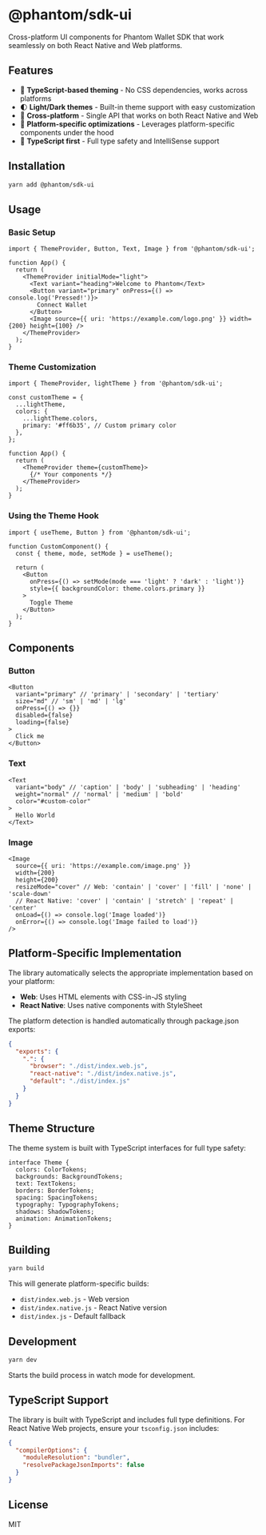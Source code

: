 # @phantom/sdk-ui

Cross-platform UI components for Phantom Wallet SDK that work seamlessly on both React Native and Web platforms.

## Features

- 🎨 **TypeScript-based theming** - No CSS dependencies, works across platforms
- 🌓 **Light/Dark themes** - Built-in theme support with easy customization
- 📱 **Cross-platform** - Single API that works on both React Native and Web
- 🎯 **Platform-specific optimizations** - Leverages platform-specific components under the hood
- 🔧 **TypeScript first** - Full type safety and IntelliSense support

## Installation

```bash
yarn add @phantom/sdk-ui
```

## Usage

### Basic Setup

```tsx
import { ThemeProvider, Button, Text, Image } from '@phantom/sdk-ui';

function App() {
  return (
    <ThemeProvider initialMode="light">
      <Text variant="heading">Welcome to Phantom</Text>
      <Button variant="primary" onPress={() => console.log('Pressed!')}>
        Connect Wallet
      </Button>
      <Image source={{ uri: 'https://example.com/logo.png' }} width={200} height={100} />
    </ThemeProvider>
  );
}
```

### Theme Customization

```tsx
import { ThemeProvider, lightTheme } from '@phantom/sdk-ui';

const customTheme = {
  ...lightTheme,
  colors: {
    ...lightTheme.colors,
    primary: '#ff6b35', // Custom primary color
  },
};

function App() {
  return (
    <ThemeProvider theme={customTheme}>
      {/* Your components */}
    </ThemeProvider>
  );
}
```

### Using the Theme Hook

```tsx
import { useTheme, Button } from '@phantom/sdk-ui';

function CustomComponent() {
  const { theme, mode, setMode } = useTheme();
  
  return (
    <Button 
      onPress={() => setMode(mode === 'light' ? 'dark' : 'light')}
      style={{ backgroundColor: theme.colors.primary }}
    >
      Toggle Theme
    </Button>
  );
}
```

## Components

### Button

```tsx
<Button 
  variant="primary" // 'primary' | 'secondary' | 'tertiary'
  size="md" // 'sm' | 'md' | 'lg'
  onPress={() => {}}
  disabled={false}
  loading={false}
>
  Click me
</Button>
```

### Text

```tsx
<Text 
  variant="body" // 'caption' | 'body' | 'subheading' | 'heading'
  weight="normal" // 'normal' | 'medium' | 'bold'
  color="#custom-color"
>
  Hello World
</Text>
```

### Image

```tsx
<Image 
  source={{ uri: 'https://example.com/image.png' }}
  width={200}
  height={200}
  resizeMode="cover" // Web: 'contain' | 'cover' | 'fill' | 'none' | 'scale-down'
  // React Native: 'cover' | 'contain' | 'stretch' | 'repeat' | 'center'
  onLoad={() => console.log('Image loaded')}
  onError={() => console.log('Image failed to load')}
/>
```

## Platform-Specific Implementation

The library automatically selects the appropriate implementation based on your platform:

- **Web**: Uses HTML elements with CSS-in-JS styling
- **React Native**: Uses native components with StyleSheet

The platform detection is handled automatically through package.json exports:

```json
{
  "exports": {
    ".": {
      "browser": "./dist/index.web.js",
      "react-native": "./dist/index.native.js",
      "default": "./dist/index.js"
    }
  }
}
```

## Theme Structure

The theme system is built with TypeScript interfaces for full type safety:

```tsx
interface Theme {
  colors: ColorTokens;
  backgrounds: BackgroundTokens;
  text: TextTokens;
  borders: BorderTokens;
  spacing: SpacingTokens;
  typography: TypographyTokens;
  shadows: ShadowTokens;
  animation: AnimationTokens;
}
```

## Building

```bash
yarn build
```

This will generate platform-specific builds:
- `dist/index.web.js` - Web version
- `dist/index.native.js` - React Native version  
- `dist/index.js` - Default fallback

## Development

```bash
yarn dev
```

Starts the build process in watch mode for development.

## TypeScript Support

The library is built with TypeScript and includes full type definitions. For React Native Web projects, ensure your `tsconfig.json` includes:

```json
{
  "compilerOptions": {
    "moduleResolution": "bundler",
    "resolvePackageJsonImports": false
  }
}
```

## License

MIT